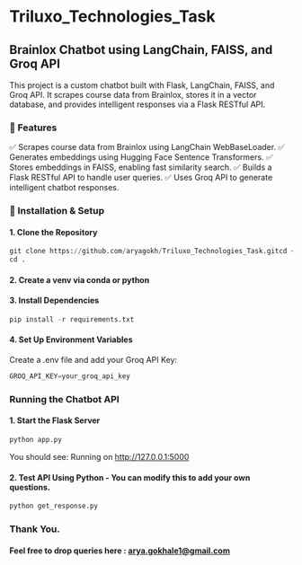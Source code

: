 # Triluxo_Technologies_Task

## Brainlox Chatbot using LangChain, FAISS, and Groq API
This project is a custom chatbot built with Flask, LangChain, FAISS, and Groq API.
It scrapes course data from Brainlox, stores it in a vector database, and provides intelligent responses via a Flask RESTful API.

### 📌 Features
✅ Scrapes course data from Brainlox using LangChain WebBaseLoader.
✅ Generates embeddings using Hugging Face Sentence Transformers.
✅ Stores embeddings in FAISS, enabling fast similarity search.
✅ Builds a Flask RESTful API to handle user queries.
✅ Uses Groq API to generate intelligent chatbot responses.

### 🚀 Installation & Setup
#### 1. Clone the Repository

```python
git clone https://github.com/aryagokh/Triluxo_Technologies_Task.gitcd <your-project-folder>
cd .
```

#### 2. Create a venv via conda or python

#### 3.  Install Dependencies
```python
pip install -r requirements.txt
```

#### 4. Set Up Environment Variables
Create a .env file and add your Groq API Key:
```python
GROQ_API_KEY=your_groq_api_key
```

### Running the Chatbot API
#### 1. Start the Flask Server
```python
python app.py
```
You should see:  Running on http://127.0.0.1:5000

#### 2. Test API Using Python - You can modify this to add your own questions.
```python
python get_response.py
```

### Thank You.
#### Feel free to drop queries here : arya.gokhale1@gmail.com


